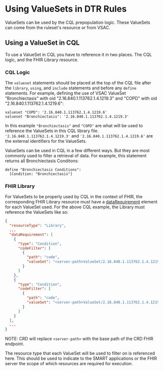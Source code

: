 # Using ValueSets in DTR Rules

ValueSets can be used by the CQL prepopulation logic. These ValueSets can come from the ruleset's resource or from VSAC.

## Using a ValueSet in CQL

To use a ValueSet in CQL you have to reference it in two places. The CQL logic, and the FHIR Library resource. 

### CQL Logic

The `valueset` statements should be placed at the top of the CQL file after the `library`, `using`, and `include` statements and before any `define` statements. For example, defining the use of VSAC ValueSet "Bronchiectasis" with oid "2.16.840.1.113762.1.4.1219.3" and "COPD" with oid "2.16.840.1.113762.1.4.1219.6":

```
valueset "COPD": '2.16.840.1.113762.1.4.1219.6'
valueset "Bronchiectasis": '2.16.840.1.113762.1.4.1219.3'
```

In this example `"Bronchiectasis"` and `"COPD"` are what will be used to reference the ValueSets in this CQL library file. `'2.16.840.1.113762.1.4.1219.3'` and `'2.16.840.1.113762.1.4.1219.6'` are the external identifiers for the ValueSets.

ValueSets can be used in CQL in a few different ways. But they are most commonly used to filter a retrieval of data. For example, this statement returns all Bronchiectasis Conditons:

```
define "Bronchiectasis Conditions":
  [Condition: "Bronchiectasis"]
```

### FHIR Library

For ValueSets to be properly used by CQL in the context of FHIR, the corresponding FHIR Library resource must have a [dataRequirement](http://hl7.org/fhir/library-definitions.html#Library.dataRequirement) element for each ValueSet used. For the above CQL example, the Library must reference the ValueSets like so:

```json
{
  "resourceType": "Library",
  ...
  "dataRequirement": [
    {
      "type": "Condition",
      "codeFilter": [
        {
          "path": "code",
          "valueSet": "<server-path>ValueSet/2.16.840.1.113762.1.4.1219.6"
        }
      ]
    },
    {
      "type": "Condition",
      "codeFilter": [
        {
          "path": "code",
          "valueSet": "<server-path>ValueSet/2.16.840.1.113762.1.4.1219.3"
        }
      ]
    }
  ],
  ...
}
```

NOTE: CRD will replace `<server-path>` with the base path of the CRD FHIR endpoint.

The resource type that each ValueSet will be used to filter on is referenced here. This should be used to indicate to the SMART applications or the FHIR server the scope of which resources are required for execution.

